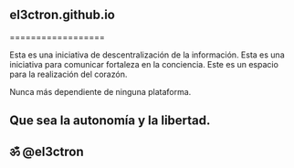 ## el3ctron.github.io
==================

Esta es una iniciativa de descentralización de la información.
Esta es una iniciativa para comunicar fortaleza en la conciencia.
Este es un espacio para la realización del corazón.

Nunca más dependiente de ninguna plataforma.

## Que sea la autonomía y la libertad.
## ॐ @el3ctron



